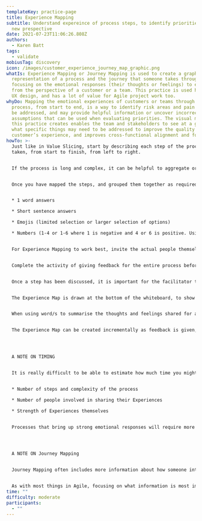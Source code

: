 ```yaml
---
templateKey: practice-page
title: Experience Mapping
subtitle: Understand expereince of process steps, to identify priorities from a
  new prespective
date: 2021-07-23T11:06:26.808Z
authors:
  - Karen Batt
tags:
  - validate
mobiusTag: discovery
icon: /images/customer_experience_journey_map_graphic.png
whatIs: Experience Mapping or Journey Mapping is used to create a graphical
  representation of a process and the journey that someone takes through that,
  focusing on the emotional responses (their thoughts or feelings) to each step,
  from the perspective of a customer or a team. This practice is used heavily in
  UX design, and has a lot of value for Agile project work too.
whyDo: Mapping the emotional experiences of customers or teams through a
  process, from start to end, is a way to identify risk areas and pain points to
  be addressed, and may provide helpful information or uncover incorrect
  assumptions that can be used when evaluating priorities. The visual map that
  this practice creates enables the team and stakeholders to see at a glance
  what specific things may need to be addressed to improve the quality of the
  customer’s experience, and improves cross-functional alignment and focus.
howTo: >-
  Just like in Value Slicing, start by describing each step of the process
  taken, from start to finish, from left to right.


  If the process is long and complex, it can be helpful to aggregate or group steps in the process that naturally form a subset of steps, for example “creating a new user”, as is done in Value Slicing and Event Storming Practices. Creating subsets makes reading the map clearer for people who have not directly participated in the activity, for example, during a Walk the Walls, or a Sprint Review later. It also allows the feedback part of this practice to be more easily split into different sessions across a day, if required.


  Once you have mapped the steps, and grouped them together as required, go back, and for each individual step, list the Experience (emotional responses ie thoughts and feelings) each person has had. Giving feedback on individual Experience can be done in a number of ways, depending on the process, how many people are involved, the culture and context this practice is being done in, and how problematic the process is for customers/team members:


  * 1 word answers

  * Short sentence answers

  * Emojis (limited selection or larger selection of options)

  * Numbers (1-4 or 1-6 where 1 is negative and 4 or 6 is positive. Using an even number for the range forces people to choose either more positive or more negative responses)


  For Experience Mapping to work best, invite the actual people themselves to participate, rather than just guessing. Removing our own personal bias from the equation is really important for this to be an effective practice. Asking a developer team how someone feels when using their solution isn’t necessarily going to give you an accurate evaluation of the experience for others.


  Complete the activity of giving feedback for the entire process before discussing any of the responses. It’s good to take a short break at this point, after giving feedback in writing, as you want people to be fully present and alert for the next stage of the activity, which is to go back as a group and review responses step by step. Depending on the process that is being mapped, this practice may bring up a lot of discussion. Creating a safe space for people to share their experience openly and without blame or shame is vital to the success of this practice, as it takes a lot of courage to speak out and be vulnerable in front of others, and the power of this should not be underestimated.


  Once a step has been discussed, it is important for the facilitator to summarise the feedback. Use a large post-it, and place it below all the things that have been shared. How you do this depends on the feedback Experience format you have chosen. This can be done with a summarising word/short phrase, an emoji, a colour or a number (the average from all responses).


  The Experience Map is drawn at the bottom of the whiteboard, to show visually how experiences change throughout the process, and even within subsets of the process. This is done by creating a simple graph, with the X axis bisecting the Y axis at the halfway point. The Y axis values show the range of emotions experienced, with positive responses plotted above the X axis, neutral emotional responses plotted at the X axis intersect point, and negative responses plotted below it. The X axis indicates the individual steps taken over time.


  When using word/s to summarise the thoughts and feelings shared for a specific step, it can be difficult to place them accurately on a graph, although it is vital to be decisive with this essential element of map creation.


  The Experience Map can be created incrementally as feedback is given, after each step, although it is often more impactful to create it at the end of each subset or session. It is important for the participants to record their feedback before the graph is introduced, in order to obtain comments on thoughts and feelings that are as unbiased as possible.




  A NOTE ON TIMING


  It is really difficult to be able to estimate how much time you might need for this practice, as it depends on the following factors:


  * Number of steps and complexity of the process

  * Number of people involved in sharing their Experiences

  * Strength of Experiences themselves


  Processes that bring up strong emotional responses will require more time for discussion, extra breaks especially after discussing particularly painful subsets, and great tact and leadership to facilitate this effectively. However, it is exactly these processes that benefit the most from this practice.




  A NOTE ON Journey Mapping


  Journey Mapping often includes more information about how someone interacts at each step with the process, for example, stating if the process is undertaken via email, via pull request etc. and may record quotes from customers under the graph to help give more detail to a specific feedback point.


  As with most things in Agile, focusing on what information is most important is key to being effective.
time: ""
difficulty: moderate
participants:
  - ""
---
```

